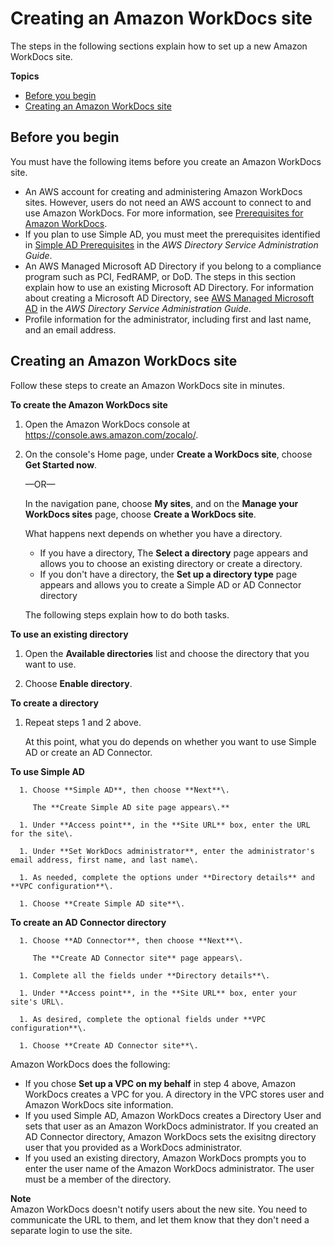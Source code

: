 # Creating an Amazon WorkDocs site<a name="cloud_quick_start"></a>

The steps in the following sections explain how to set up a new Amazon WorkDocs site\.

**Topics**
+ [Before you begin](#quick-setup-prereqs)
+ [Creating an Amazon WorkDocs site](#quick-setup-launch-site)

## Before you begin<a name="quick-setup-prereqs"></a>

You must have the following items before you create an Amazon WorkDocs site\.
+ An AWS account for creating and administering Amazon WorkDocs sites\. However, users do not need an AWS account to connect to and use Amazon WorkDocs\. For more information, see [Prerequisites for Amazon WorkDocs](prereqs.md)\.
+ If you plan to use Simple AD, you must meet the prerequisites identified in [Simple AD Prerequisites](https://docs.aws.amazon.com/directoryservice/latest/admin-guide/prereq_simple.html) in the *AWS Directory Service Administration Guide*\.
+ An AWS Managed Microsoft AD Directory if you belong to a compliance program such as PCI, FedRAMP, or DoD\. The steps in this section explain how to use an existing Microsoft AD Directory\. For information about creating a Microsoft AD Directory, see [AWS Managed Microsoft AD](https://docs.aws.amazon.com/directoryservice/latest/admin-guide/directory_microsoft_ad.html) in the *AWS Directory Service Administration Guide*\.
+ Profile information for the administrator, including first and last name, and an email address\. 

## Creating an Amazon WorkDocs site<a name="quick-setup-launch-site"></a>

Follow these steps to create an Amazon WorkDocs site in minutes\.

**To create the Amazon WorkDocs site**

1. Open the Amazon WorkDocs console at [https://console\.aws\.amazon\.com/zocalo/](https://console.aws.amazon.com/zocalo/)\.

1. On the console's Home page, under **Create a WorkDocs site**, choose **Get Started now**\. 

   —OR—

   In the navigation pane, choose **My sites**, and on the **Manage your WorkDocs sites** page, choose **Create a WorkDocs site**\.

   What happens next depends on whether you have a directory\. 
   + If you have a directory, The **Select a directory** page appears and allows you to choose an existing directory or create a directory\.
   + If you don't have a directory, the **Set up a directory type** page appears and allows you to create a Simple AD or AD Connector directory

   The following steps explain how to do both tasks\. 

   

**To use an existing directory**

   1. Open the **Available directories** list and choose the directory that you want to use\.

   1. Choose **Enable directory**\.

   

**To create a directory**

   1. Repeat steps 1 and 2 above\.

      At this point, what you do depends on whether you want to use Simple AD or create an AD Connector\.

      

**To use Simple AD**

      1. Choose **Simple AD**, then choose **Next**\.

         The **Create Simple AD site page appears\.**

      1. Under **Access point**, in the **Site URL** box, enter the URL for the site\.

      1. Under **Set WorkDocs administrator**, enter the administrator's email address, first name, and last name\. 

      1. As needed, complete the options under **Directory details** and **VPC configuration**\.

      1. Choose **Create Simple AD site**\.

      

**To create an AD Connector directory**

      1. Choose **AD Connector**, then choose **Next**\.

         The **Create AD Connector site** page appears\.

      1. Complete all the fields under **Directory details**\.

      1. Under **Access point**, in the **Site URL** box, enter your site's URL\.

      1. As desired, complete the optional fields under **VPC configuration**\.

      1. Choose **Create AD Connector site**\.

Amazon WorkDocs does the following:
+ If you chose **Set up a VPC on my behalf** in step 4 above, Amazon WorkDocs creates a VPC for you\. A directory in the VPC stores user and Amazon WorkDocs site information\.
+ If you used Simple AD, Amazon WorkDocs creates a Directory User and sets that user as an Amazon WorkDocs administrator\. If you created an AD Connector directory, Amazon WorkDocs sets the exisitng directory user that you provided as a WorkDocs administrator\. 
+ If you used an existing directory, Amazon WorkDocs prompts you to enter the user name of the Amazon WorkDocs administrator\. The user must be a member of the directory\.

**Note**  
Amazon WorkDocs doesn't notify users about the new site\. You need to communicate the URL to them, and let them know that they don't need a separate login to use the site\. 